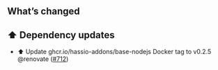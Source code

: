 ## What’s changed

## ⬆️ Dependency updates

- ⬆️ Update ghcr.io/hassio-addons/base-nodejs Docker tag to v0.2.5 @renovate ([#712](https://github.com/hassio-addons/addon-zwave-js-ui/pull/712))
